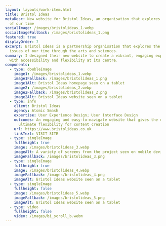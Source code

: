 ```yaml
---
layout: layouts/work-item.html
title: Bristol Ideas
metaDesc: New website for Bristol Ideas, an organisation that explores key ideas
  of our time
socialImage: /images/bristolideas_1.webp
socialImageFallback: /images/bristolideas_1.png
featured: true
displayOrder: 7
excerpt: Bristol Ideas is a partnership organisation that explores the key
  issues of our time through the arts and sciences.
summary: I designed their new website to create a vibrant, engaging experience
  with accessibility and flexibility at its centre.
components:
  - type: doubleImage
    image1: /images/bristolideas_1.webp
    image1Fallback: /images/bristolideas_1.png
    image1Alt: Bristol Ideas homepage seen on a tablet
    image2: /images/bristolideas_2.webp
    image2Fallback: /images/bristolideas_2.png
    image2Alt: Bristol Ideas website seen on a tablet
  - type: info
    client: Bristol Ideas
    agency: Atomic Smash
    expertise: User Experience Design; User Interface Design
    outcomes: An engaging and easy-to-navigate website that gives the client
      ultimate flexibility for content creation
    url: https://www.bristolideas.co.uk
    linkText: VISIT SITE
  - type: singleImage
    fullheight: true
    image: /images/bristolideas_3.webp
    imageAlt: A variety of screens from the project seen on mobile devices
    imageFallback: /images/bristolideas_3.png
  - type: singleImage
    fullheight: true
    image: /images/bristolideas_4.webp
    imageFallback: /images/bristolideas_4.png
    imageAlt: Bristol Ideas website seen on a tablet
  - type: singleImage
    fullheight: false
    image: /images/bristolideas_5.webp
    imageFallback: /images/bristolideas_5.png
    imageAlt: Bristol Ideas website seen on a tablet
  - type: video
    fullheight: false
    video: /images/bi_scroll_b.webm
---
```

